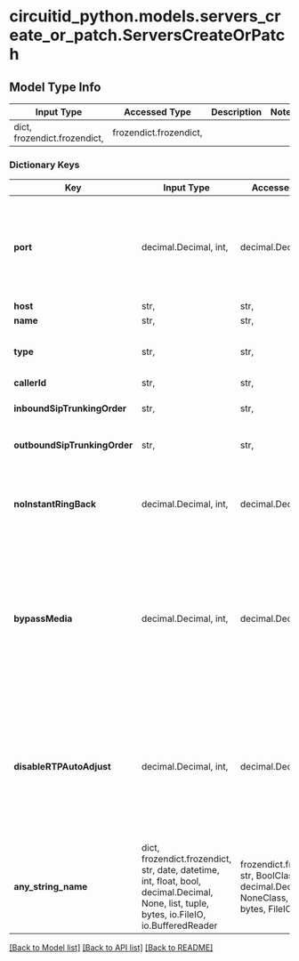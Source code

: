 # circuitid_python.models.servers_create_or_patch.ServersCreateOrPatch

## Model Type Info
Input Type | Accessed Type | Description | Notes
------------ | ------------- | ------------- | -------------
dict, frozendict.frozendict,  | frozendict.frozendict,  |  | 

### Dictionary Keys
Key | Input Type | Accessed Type | Description | Notes
------------ | ------------- | ------------- | ------------- | -------------
**port** | decimal.Decimal, int,  | decimal.Decimal,  |  | if omitted the server will use the default value of 5060value must be a 32 bit integer
**host** | str,  | str,  |  | 
**name** | str,  | str,  |  | 
**type** | str,  | str,  |  | must be one of ["sip", "skype", ] 
**callerId** | str,  | str,  |  | [optional] 
**inboundSipTrunkingOrder** | str,  | str,  | ObjectId (unique 12 bytes ID) | [optional] 
**outboundSipTrunkingOrder** | str,  | str,  | ObjectId (unique 12 bytes ID) | [optional] 
**noInstantRingBack** | decimal.Decimal, int,  | decimal.Decimal,  |  | [optional] must be one of [1, 0, ] value must be a 32 bit integer
**bypassMedia** | decimal.Decimal, int,  | decimal.Decimal,  |  | [optional] must be one of [1, 0, ] if omitted the server will use the default value of 0value must be a 32 bit integer
**disableRTPAutoAdjust** | decimal.Decimal, int,  | decimal.Decimal,  |  | [optional] must be one of [1, 0, ] if omitted the server will use the default value of 0value must be a 32 bit integer
**any_string_name** | dict, frozendict.frozendict, str, date, datetime, int, float, bool, decimal.Decimal, None, list, tuple, bytes, io.FileIO, io.BufferedReader | frozendict.frozendict, str, BoolClass, decimal.Decimal, NoneClass, tuple, bytes, FileIO | any string name can be used but the value must be the correct type | [optional]

[[Back to Model list]](../../README.md#documentation-for-models) [[Back to API list]](../../README.md#documentation-for-api-endpoints) [[Back to README]](../../README.md)

